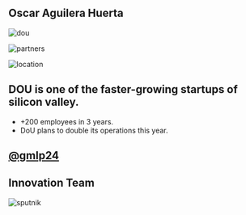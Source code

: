 ## Oscar Aguilera Huerta 

![dou](https://www.cloudbees.com/sites/default/files/20170704001638_logo_dou_1.png)


![partners](../../../img/partners.png)


![location](../../../img/locations_dou.png)


## DOU is one of the faster-growing startups of silicon valley.

* +200 employees in 3 years.
* DoU plans to double its operations this year.


<!-- .slide: data-background="../../../img/twitter-logo.jpg" data-background-size="contain" -->

## [@gmlp24](https://twitter.com/gmlp24)


## Innovation Team

![sputnik](img/sputnik.png)